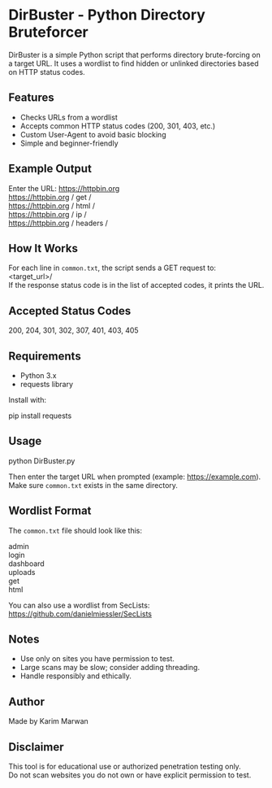 # DirBuster - Python Directory Bruteforcer

DirBuster is a simple Python script that performs directory brute-forcing on a target URL. It uses a wordlist to find hidden or unlinked directories based on HTTP status codes.

## Features

- Checks URLs from a wordlist
- Accepts common HTTP status codes (200, 301, 403, etc.)
- Custom User-Agent to avoid basic blocking
- Simple and beginner-friendly

## Example Output

Enter the URL: https://httpbin.org  
https://httpbin.org / get /  
https://httpbin.org / html /  
https://httpbin.org / ip /  
https://httpbin.org / headers /

## How It Works

For each line in `common.txt`, the script sends a GET request to:  
<target_url>/<word>  
If the response status code is in the list of accepted codes, it prints the URL.

## Accepted Status Codes

200, 204, 301, 302, 307, 401, 403, 405

## Requirements

- Python 3.x  
- requests library

Install with:

pip install requests

## Usage

python DirBuster.py

Then enter the target URL when prompted (example: https://example.com).  
Make sure `common.txt` exists in the same directory.

## Wordlist Format

The `common.txt` file should look like this:

admin  
login  
dashboard  
uploads  
get  
html

You can also use a wordlist from SecLists:  
https://github.com/danielmiessler/SecLists

## Notes

- Use only on sites you have permission to test.  
- Large scans may be slow; consider adding threading.  
- Handle responsibly and ethically.

## Author

Made by Karim Marwan  

## Disclaimer

This tool is for educational use or authorized penetration testing only.  
Do not scan websites you do not own or have explicit permission to test.
